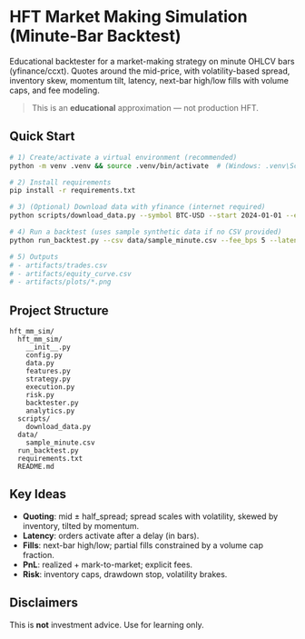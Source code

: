 # HFT Market Making Simulation (Minute-Bar Backtest)

Educational backtester for a market-making strategy on minute OHLCV bars (yfinance/ccxt). 
Quotes around the mid-price, with volatility-based spread, inventory skew, momentum tilt, latency, 
next-bar high/low fills with volume caps, and fee modeling.

> This is an **educational** approximation — not production HFT.

## Quick Start
```bash
# 1) Create/activate a virtual environment (recommended)
python -m venv .venv && source .venv/bin/activate  # (Windows: .venv\Scripts\activate)

# 2) Install requirements
pip install -r requirements.txt

# 3) (Optional) Download data with yfinance (internet required)
python scripts/download_data.py --symbol BTC-USD --start 2024-01-01 --end 2024-01-05 --interval 1m --out data/BTC-USD_1m.csv

# 4) Run a backtest (uses sample synthetic data if no CSV provided)
python run_backtest.py --csv data/sample_minute.csv --fee_bps 5 --latency_sec 30

# 5) Outputs
# - artifacts/trades.csv
# - artifacts/equity_curve.csv
# - artifacts/plots/*.png
```

## Project Structure
```
hft_mm_sim/
  hft_mm_sim/
    __init__.py
    config.py
    data.py
    features.py
    strategy.py
    execution.py
    risk.py
    backtester.py
    analytics.py
  scripts/
    download_data.py
  data/
    sample_minute.csv
  run_backtest.py
  requirements.txt
  README.md
```

## Key Ideas
- **Quoting**: mid ± half_spread; spread scales with volatility, skewed by inventory, tilted by momentum.
- **Latency**: orders activate after a delay (in bars).
- **Fills**: next-bar high/low; partial fills constrained by a volume cap fraction.
- **PnL**: realized + mark-to-market; explicit fees.
- **Risk**: inventory caps, drawdown stop, volatility brakes.

## Disclaimers
This is **not** investment advice. Use for learning only.
